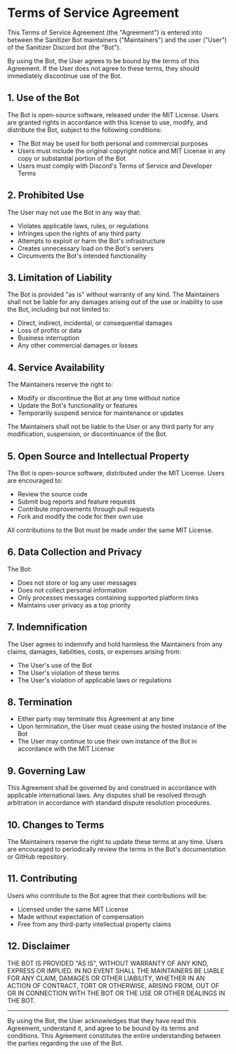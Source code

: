 # Terms of Service Agreement

This Terms of Service Agreement (the "Agreement") is entered into between the Sanitizer Bot maintainers ("Maintainers") and the user ("User") of the Sanitizer Discord bot (the "Bot").

By using the Bot, the User agrees to be bound by the terms of this Agreement. If the User does not agree to these terms, they should immediately discontinue use of the Bot.

## 1. Use of the Bot

The Bot is open-source software, released under the MIT License. Users are granted rights in accordance with this license to use, modify, and distribute the Bot, subject to the following conditions:

- The Bot may be used for both personal and commercial purposes
- Users must include the original copyright notice and MIT License in any copy or substantial portion of the Bot
- Users must comply with Discord's Terms of Service and Developer Terms

## 2. Prohibited Use

The User may not use the Bot in any way that:
- Violates applicable laws, rules, or regulations
- Infringes upon the rights of any third party
- Attempts to exploit or harm the Bot's infrastructure
- Creates unnecessary load on the Bot's servers
- Circumvents the Bot's intended functionality

## 3. Limitation of Liability

The Bot is provided "as is" without warranty of any kind. The Maintainers shall not be liable for any damages arising out of the use or inability to use the Bot, including but not limited to:
- Direct, indirect, incidental, or consequential damages
- Loss of profits or data
- Business interruption
- Any other commercial damages or losses

## 4. Service Availability

The Maintainers reserve the right to:
- Modify or discontinue the Bot at any time without notice
- Update the Bot's functionality or features
- Temporarily suspend service for maintenance or updates

The Maintainers shall not be liable to the User or any third party for any modification, suspension, or discontinuance of the Bot.

## 5. Open Source and Intellectual Property

The Bot is open-source software, distributed under the MIT License. Users are encouraged to:
- Review the source code
- Submit bug reports and feature requests
- Contribute improvements through pull requests
- Fork and modify the code for their own use

All contributions to the Bot must be made under the same MIT License.

## 6. Data Collection and Privacy

The Bot:
- Does not store or log any user messages
- Does not collect personal information
- Only processes messages containing supported platform links
- Maintains user privacy as a top priority

## 7. Indemnification

The User agrees to indemnify and hold harmless the Maintainers from any claims, damages, liabilities, costs, or expenses arising from:
- The User's use of the Bot
- The User's violation of these terms
- The User's violation of applicable laws or regulations

## 8. Termination

- Either party may terminate this Agreement at any time
- Upon termination, the User must cease using the hosted instance of the Bot
- The User may continue to use their own instance of the Bot in accordance with the MIT License

## 9. Governing Law

This Agreement shall be governed by and construed in accordance with applicable international laws. Any disputes shall be resolved through arbitration in accordance with standard dispute resolution procedures.

## 10. Changes to Terms

The Maintainers reserve the right to update these terms at any time. Users are encouraged to periodically review the terms in the Bot's documentation or GitHub repository.

## 11. Contributing

Users who contribute to the Bot agree that their contributions will be:
- Licensed under the same MIT License
- Made without expectation of compensation
- Free from any third-party intellectual property claims

## 12. Disclaimer

THE BOT IS PROVIDED "AS IS", WITHOUT WARRANTY OF ANY KIND, EXPRESS OR IMPLIED. IN NO EVENT SHALL THE MAINTAINERS BE LIABLE FOR ANY CLAIM, DAMAGES OR OTHER LIABILITY, WHETHER IN AN ACTION OF CONTRACT, TORT OR OTHERWISE, ARISING FROM, OUT OF OR IN CONNECTION WITH THE BOT OR THE USE OR OTHER DEALINGS IN THE BOT.

---

By using the Bot, the User acknowledges that they have read this Agreement, understand it, and agree to be bound by its terms and conditions. This Agreement constitutes the entire understanding between the parties regarding the use of the Bot.
